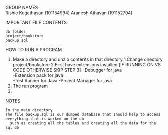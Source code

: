 GROUP NAMES  
Rishie Kugathasan (101154994) 
Aranesh Athavan (101152794) 

IMPORTANT FILE CONTENTS  
~~~~~~~~~~~~~ 
db folder  
project/bookstore 
backup.sql 
~~~~~~~~~~~~~~~~~~~~  
HOW TO RUN A PROGRAM  
1. Make a directory and unzip contents in that directory 
1.Change directory project/bookstore 
2.First have extensions installed  [IF RUNNING ON VS CODE OTHERWISE SKIP STEP 3]
	-Debugger for java  
	-Extension pack for java  
	-Test Runner for Java 
	-Project Manager for java  
3. The run program   
4.  
NOTES  
~~~~~ 
In the main directory
The file backup.sql is our dumped database that should help to access everything that is worked on the db  
  such as creating all the tables and creating all the data for the sql db

